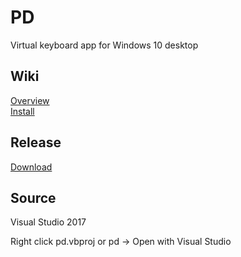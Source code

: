 # PD
Virtual keyboard app for Windows 10 desktop

## Wiki
[Overview](https://github.com/dnaspider/PD/wiki/Overview "Wiki")
<br>[Install](https://github.com/dnaspider/PD/wiki/install "Wiki")

## Release
[Download](https://github.com/dnaspider/PD/releases "Latest compile")

## Source
Visual Studio 2017

Right click pd.vbproj or pd -> Open with Visual Studio
